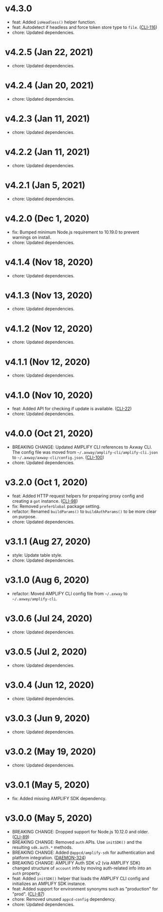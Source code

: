 # v4.3.0

 * feat: Added `isHeadless()` helper function.
 * feat: Autodetect if headless and force token store type to `file`.
   ([CLI-116](https://jira.axway.com/browse/CLI-116))
 * chore: Updated dependencies.

# v4.2.5 (Jan 22, 2021)

 * chore: Updated dependencies.

# v4.2.4 (Jan 20, 2021)

 * chore: Updated dependencies.

# v4.2.3 (Jan 11, 2021)

 * chore: Updated dependencies.

# v4.2.2 (Jan 11, 2021)

 * chore: Updated dependencies.

# v4.2.1 (Jan 5, 2021)

 * chore: Updated dependencies.

# v4.2.0 (Dec 1, 2020)

 * fix: Bumped minimum Node.js requirement to 10.19.0 to prevent warnings on install.
 * chore: Updated dependencies.

# v4.1.4 (Nov 18, 2020)

 * chore: Updated dependencies.

# v4.1.3 (Nov 13, 2020)

 * chore: Updated dependencies.

# v4.1.2 (Nov 12, 2020)

 * chore: Updated dependencies.

# v4.1.1 (Nov 12, 2020)

 * chore: Updated dependencies.

# v4.1.0 (Nov 10, 2020)

 * feat: Added API for checking if update is available.
   ([CLI-22](https://jira.axway.com/browse/CLI-22))
 * chore: Updated dependencies.

# v4.0.0 (Oct 21, 2020)

 * BREAKING CHANGE: Updated AMPLIFY CLI references to Axway CLI. The config file was moved from
   `~/.axway/amplify-cli/amplify-cli.json` to `~/.axway/axway-cli/config.json`.
   ([CLI-100](https://jira.axway.com/browse/CLI-100))
 * chore: Updated dependencies.

# v3.2.0 (Oct 1, 2020)

 * feat: Added HTTP request helpers for preparing proxy config and creating a `got` instance.
   ([CLI-98](https://jira.axway.com/browse/CLI-98))
 * fix: Removed `preferGlobal` package setting.
 * refactor: Renamed `buildParams()` to `buildAuthParams()` to be more clear on purpose.
 * chore: Updated dependencies.

# v3.1.1 (Aug 27, 2020)

 * style: Update table style.
 * chore: Updated dependencies.

# v3.1.0 (Aug 6, 2020)

 * refactor: Moved AMPLIFY CLI config file from `~/.axway` to `~/.axway/amplify-cli`.

# v3.0.6 (Jul 24, 2020)

 * chore: Updated dependencies.

# v3.0.5 (Jul 2, 2020)

 * chore: Updated dependencies.

# v3.0.4 (Jun 12, 2020)

 * chore: Updated dependencies.

# v3.0.3 (Jun 9, 2020)

 * chore: Updated dependencies.

# v3.0.2 (May 19, 2020)

 * chore: Updated dependencies.

# v3.0.1 (May 5, 2020)

 * fix: Added missing AMPLIFY SDK dependency.

# v3.0.0 (May 5, 2020)

 * BREAKING CHANGE: Dropped support for Node.js 10.12.0 and older.
   ([CLI-89](https://jira.axway.com/browse/CLI-89))
 * BREAKING CHANGE: Removed `auth` APIs. Use `initSDK()` and the resulting `sdk.auth.*` methods.
 * BREAKING CHANGE: Added `@appcd/amplify-sdk` for authentication and platform integration.
   ([DAEMON-324](https://jira.appcelerator.org/browse/DAEMON-324))
 * BREAKING CHANGE: AMPLIFY Auth SDK v2 (via AMPLIFY SDK) changed structure of `account` info by
   moving auth-related info into an `auth` property.
 * feat: Added `initSDK()` helper that loads the AMPLIFY CLI config and initializes an AMPLIFY SDK
   instance.
 * feat: Added support for environment synonyms such as "production" for "prod".
   ([CLI-87](https://jira.axway.com/browse/CLI-87))
 * chore: Removed unused `appcd-config` dependency.
 * chore: Updated dependencies.
